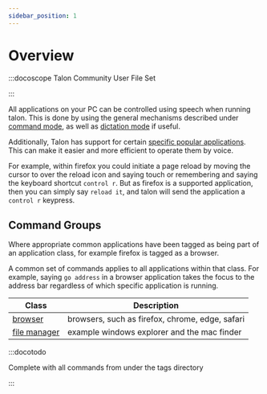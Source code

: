 ```yaml
---
sidebar_position: 1
---
```


# Overview

:::docoscope Talon Community User File Set

:::

All applications on your PC can be controlled using speech when running talon.
This is done by using the general mechanisms described under [command mode](/docs/Basic%20Usage/Command%20Mode/command_mode.md),
as well as [dictation mode](/docs/Basic%20Usage/dictation_mode.md) if useful.

Additionally, Talon has support for certain [specific popular applications](./application-list.md).
This can make it easier and more efficient to operate them by voice.

For example, within firefox you could initiate a page reload by moving the cursor to over the reload icon and saying touch
or remembering and saying the keyboard shortcut `control r`. But as firefox is a supported application, then
you can simply say `reload it`, and talon will send the application a `control r` keypress.

## Command Groups

Where appropriate common applications have been tagged as being part of an application class,
for example firefox is tagged as a browser.

A common set of commands applies to all applications within that class. For example,
saying `go address` in a browser application takes the focus to the address bar regardless of which specific application
is running.

| Class                                        | Description                                     |
| -------------------------------------------- | ----------------------------------------------- |
| [browser](./Command%20Groups/browser.md)          | browsers, such as firefox, chrome, edge, safari |
| [file manager](./Command%20Groups/file_manager.md) | example windows explorer and the mac finder     |

:::docotodo

Complete with all commands from under the tags directory

:::
